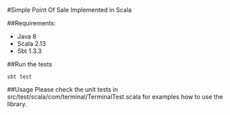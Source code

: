 #Simple Point Of Sale Implemented in Scala

##Requirements:
* Java 8
* Scala 2.13
* Sbt 1.3.3

##Run the tests
```
sbt test
```

##Usage
Please check the unit tests in src/test/scala/com/terminal/TerminalTest.scala for examples how to use the library.